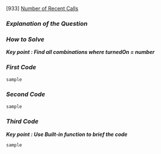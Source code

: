 [933] [Number of Recent Calls](https://leetcode.com/problems/number-of-recent-calls/)
### _Explanation of the Question_


### _How to Solve_

**_Key point : Find all combinations where turnedOn = number_**


### _First Code_


```javascript
sample
```

### _Second Code_

```javascript
sample
```

### _Third Code_

**_Key point : Use Built-in function to brief the code_**


```javascript
sample
```